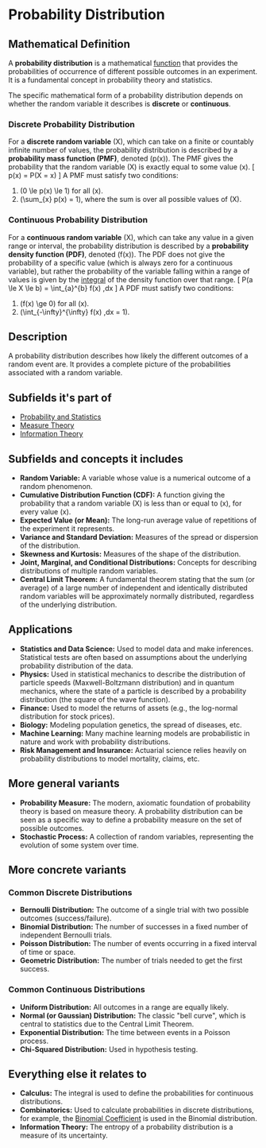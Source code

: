 # Probability Distribution

## Mathematical Definition

A **probability distribution** is a mathematical [function](../../../00_Foundations/01_Set_Theory/Function.md) that provides the probabilities of occurrence of different possible outcomes in an experiment. It is a fundamental concept in probability theory and statistics.

The specific mathematical form of a probability distribution depends on whether the random variable it describes is **discrete** or **continuous**.

### Discrete Probability Distribution

For a **discrete random variable** \(X\), which can take on a finite or countably infinite number of values, the probability distribution is described by a **probability mass function (PMF)**, denoted \(p(x)\). The PMF gives the probability that the random variable \(X\) is exactly equal to some value \(x\).
\[ p(x) = P(X = x) \]
A PMF must satisfy two conditions:
1.  \(0 \le p(x) \le 1\) for all \(x\).
2.  \(\sum_{x} p(x) = 1\), where the sum is over all possible values of \(X\).

### Continuous Probability Distribution

For a **continuous random variable** \(X\), which can take any value in a given range or interval, the probability distribution is described by a **probability density function (PDF)**, denoted \(f(x)\). The PDF does not give the probability of a specific value (which is always zero for a continuous variable), but rather the probability of the variable falling within a range of values is given by the [integral](../../../02_Analysis/00_Calculus/Integral.md) of the density function over that range.
\[ P(a \le X \le b) = \int_{a}^{b} f(x) \,dx \]
A PDF must satisfy two conditions:
1.  \(f(x) \ge 0\) for all \(x\).
2.  \(\int_{-\infty}^{\infty} f(x) \,dx = 1\).

## Description

A probability distribution describes how likely the different outcomes of a random event are. It provides a complete picture of the probabilities associated with a random variable.

## Subfields it's part of

*   [Probability and Statistics](./)
*   [Measure Theory](../../../02_Analysis/)
*   [Information Theory](../)

## Subfields and concepts it includes

*   **Random Variable:** A variable whose value is a numerical outcome of a random phenomenon.
*   **Cumulative Distribution Function (CDF):** A function giving the probability that a random variable \(X\) is less than or equal to \(x\), for every value \(x\).
*   **Expected Value (or Mean):** The long-run average value of repetitions of the experiment it represents.
*   **Variance and Standard Deviation:** Measures of the spread or dispersion of the distribution.
*   **Skewness and Kurtosis:** Measures of the shape of the distribution.
*   **Joint, Marginal, and Conditional Distributions:** Concepts for describing distributions of multiple random variables.
*   **Central Limit Theorem:** A fundamental theorem stating that the sum (or average) of a large number of independent and identically distributed random variables will be approximately normally distributed, regardless of the underlying distribution.

## Applications

*   **Statistics and Data Science:** Used to model data and make inferences. Statistical tests are often based on assumptions about the underlying probability distribution of the data.
*   **Physics:** Used in statistical mechanics to describe the distribution of particle speeds (Maxwell-Boltzmann distribution) and in quantum mechanics, where the state of a particle is described by a probability distribution (the square of the wave function).
*   **Finance:** Used to model the returns of assets (e.g., the log-normal distribution for stock prices).
*   **Biology:** Modeling population genetics, the spread of diseases, etc.
*   **Machine Learning:** Many machine learning models are probabilistic in nature and work with probability distributions.
*   **Risk Management and Insurance:** Actuarial science relies heavily on probability distributions to model mortality, claims, etc.

## More general variants

*   **Probability Measure:** The modern, axiomatic foundation of probability theory is based on measure theory. A probability distribution can be seen as a specific way to define a probability measure on the set of possible outcomes.
*   **Stochastic Process:** A collection of random variables, representing the evolution of some system over time.

## More concrete variants

### Common Discrete Distributions
*   **Bernoulli Distribution:** The outcome of a single trial with two possible outcomes (success/failure).
*   **Binomial Distribution:** The number of successes in a fixed number of independent Bernoulli trials.
*   **Poisson Distribution:** The number of events occurring in a fixed interval of time or space.
*   **Geometric Distribution:** The number of trials needed to get the first success.

### Common Continuous Distributions
*   **Uniform Distribution:** All outcomes in a range are equally likely.
*   **Normal (or Gaussian) Distribution:** The classic "bell curve", which is central to statistics due to the Central Limit Theorem.
*   **Exponential Distribution:** The time between events in a Poisson process.
*   **Chi-Squared Distribution:** Used in hypothesis testing.

## Everything else it relates to

*   **Calculus:** The integral is used to define the probabilities for continuous distributions.
*   **Combinatorics:** Used to calculate probabilities in discrete distributions, for example, the [Binomial Coefficient](../../../06_Combinatorics/Binomial_Coefficient.md) is used in the Binomial distribution.
*   **Information Theory:** The entropy of a probability distribution is a measure of its uncertainty.
